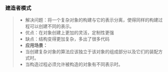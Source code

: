 ### 建造者模式
> * 解决问题：将一个复杂对象的构建与它的表示分离，使得同样的构建过程可以创建不同的表示。
> * 优点：在对象创建上更加的灵活，定制性更强
> * 缺点：结构变得更加复杂，多出了很多代码
> * **应用场景：**
> * 当创建复杂对象的算法应该独立于该对象的组成部分以及它们的装配方式时。
> * 当构造过程必须允许被构造的对象有不同表示时。